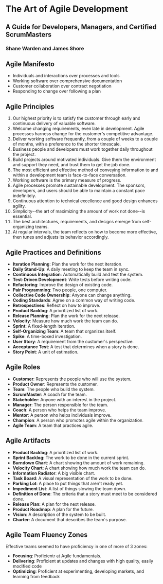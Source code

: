 # The Art of Agile Development

## A Guide for Developers, Managers, and Certified ScrumMasters

### Shane Warden and James Shore

## Agile Manifesto

- Individuals and interactions over processes and tools
- Working software over comprehensive documentation
- Customer collaboration over contract negotiation
- Responding to change over following a plan

## Agile Principles

1. Our highest priority is to satisfy the customer through early and continuous delivery of valuable software.
2. Welcome changing requirements, even late in development. Agile processes harness change for the customer's competitive advantage.
3. Deliver working software frequently, from a couple of weeks to a couple of months, with a preference to the shorter timescale.
4. Business people and developers must work together daily throughout the project.
5. Build projects around motivated individuals. Give them the environment and support they need, and trust them to get the job done.
6. The most efficient and effective method of conveying information to and within a development team is face-to-face conversation.
7. Working software is the primary measure of progress.
8. Agile processes promote sustainable development. The sponsors, developers, and users should be able to maintain a constant pace indefinitely.
9. Continuous attention to technical excellence and good design enhances agility.
10. Simplicity--the art of maximizing the amount of work not done--is essential.
11. The best architectures, requirements, and designs emerge from self-organizing teams.
12. At regular intervals, the team reflects on how to become more effective, then tunes and adjusts its behavior accordingly.

## Agile Practices and Definitions

- **Iteration Planning**: Plan the work for the next iteration.
- **Daily Stand-Up**: A daily meeting to keep the team in sync.
- **Continuous Integration**: Automatically build and test the system.
- **Test-Driven Development**: Write tests before writing code.
- **Refactoring**: Improve the design of existing code.
- **Pair Programming**: Two people, one computer.
- **Collective Code Ownership**: Anyone can change anything.
- **Coding Standards**: Agree on a common way of writing code.
- **Retrospectives**: Reflect on how to improve.
- **Product Backlog**: A prioritized list of work.
- **Release Planning**: Plan the work for the next release.
- **Velocity**: Measure how much work the team can do.
- **Sprint**: A fixed-length iteration.
- **Self-Organizing Team**: A team that organizes itself.
- **Spike**: A time-boxed investigation.
- **User Story**: A requirement from the customer's perspective.
- **Acceptance Test**: A test that determines when a story is done.
- **Story Point**: A unit of estimation.

## Agile Roles

- **Customer**: Represents the people who will use the system.
- **Product Owner**: Represents the customer.
- **Team**: The people who build the system.
- **ScrumMaster**: A coach for the team.
- **Stakeholder**: Anyone with an interest in the project.
- **Manager**: The person responsible for the team.
- **Coach**: A person who helps the team improve.
- **Mentor**: A person who helps individuals improve.
- **Champion**: A person who promotes agile within the organization.
- **Agile Team**: A team that practices agile.

## Agile Artifacts

- **Product Backlog**: A prioritized list of work.
- **Sprint Backlog**: The work to be done in the current sprint.
- **Burndown Chart**: A chart showing the amount of work remaining.
- **Velocity Chart**: A chart showing how much work the team can do.
- **Information Radiator**: A big visible chart.
- **Task Board**: A visual representation of the work to be done.
- **Parking Lot**: A place to put things that aren't ready yet.
- **Impediment List**: A list of things slowing the team down.
- **Definition of Done**: The criteria that a story must meet to be considered done.
- **Release Plan**: A plan for the next release.
- **Product Roadmap**: A plan for the future.
- **Vision**: A description of the system to be built.
- **Charter**: A document that describes the team's purpose.

## Agile Team Fluency Zones

Effective teams seemed to have proficiency in one of more of 3 zones:

- **Focusing**: Proficientr at Agile fundamentals.
- **Delivering**: Proficient at updates and changes with high quality, easily modified code
- **Optimizing**: Proficient at experimenting, developing markets, and learning from feedback